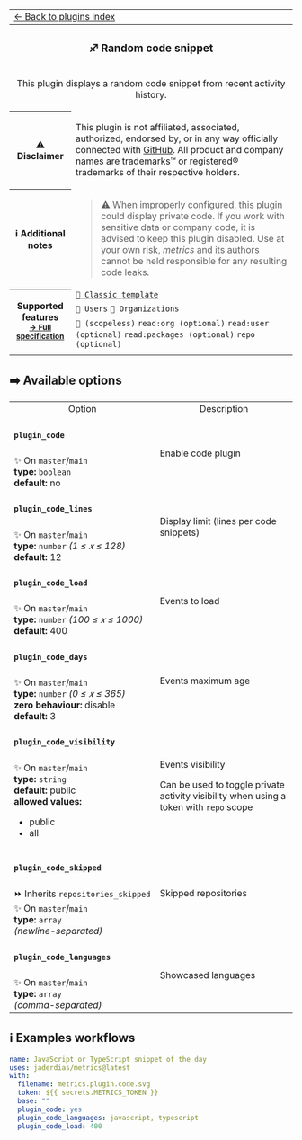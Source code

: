 <!--header-->
<table>
  <tr><td colspan="2"><a href="/README.md#-plugins">← Back to plugins index</a></td></tr>
  <tr><th colspan="2"><h3>♐ Random code snippet</h3></th></tr>
  <tr><td colspan="2" align="center"><p>This plugin displays a random code snippet from recent activity history.</p>
</td></tr>
  <tr><th>⚠️ Disclaimer</th><td><p>This plugin is not affiliated, associated, authorized, endorsed by, or in any way officially connected with <a href="https://github.com">GitHub</a>.
All product and company names are trademarks™ or registered® trademarks of their respective holders.</p>
</td></tr>
  <tr><th>ℹ Additional notes</th><td><blockquote>
<p>⚠️ When improperly configured, this plugin could display private code.
If you work with sensitive data or company code, it is advised to keep this plugin disabled.
Use at your own risk, <em>metrics</em> and its authors cannot be held responsible for any resulting code leaks.</p>
</blockquote>
</td></tr>
  <tr>
    <th rowspan="3">Supported features<br><sub><a href="metadata.yml">→ Full specification</a></sub></th>
    <td><a href="/source/templates/classic/README.md"><code>📗 Classic template</code></a></td>
  </tr>
  <tr>
    <td><code>👤 Users</code> <code>👥 Organizations</code></td>
  </tr>
  <tr>
    <td><code>🔑 (scopeless)</code> <code>read:org (optional)</code> <code>read:user (optional)</code> <code>read:packages (optional)</code> <code>repo (optional)</code></td>
  </tr>
  <tr>
    <td colspan="2" align="center">
      <img src="https://github.com/jaderdias/metrics/blob/examples/metrics.plugin.code.svg" alt=""></img>
      <img width="900" height="1" alt="">
    </td>
  </tr>
</table>
<!--/header-->

## ➡️ Available options

<!--options-->
<table>
  <tr>
    <td align="center" nowrap="nowrap">Option</i></td><td align="center" nowrap="nowrap">Description</td>
  </tr>
  <tr>
    <td nowrap="nowrap"><h4><code>plugin_code</code></h4></td>
    <td rowspan="2"><p>Enable code plugin</p>
<img width="900" height="1" alt=""></td>
  </tr>
  <tr>
    <td nowrap="nowrap">✨ On <code>master</code>/<code>main</code><br>
<b>type:</b> <code>boolean</code>
<br>
<b>default:</b> no<br></td>
  </tr>
  <tr>
    <td nowrap="nowrap"><h4><code>plugin_code_lines</code></h4></td>
    <td rowspan="2"><p>Display limit (lines per code snippets)</p>
<img width="900" height="1" alt=""></td>
  </tr>
  <tr>
    <td nowrap="nowrap">✨ On <code>master</code>/<code>main</code><br>
<b>type:</b> <code>number</code>
<i>(1 ≤
𝑥
≤ 128)</i>
<br>
<b>default:</b> 12<br></td>
  </tr>
  <tr>
    <td nowrap="nowrap"><h4><code>plugin_code_load</code></h4></td>
    <td rowspan="2"><p>Events to load</p>
<img width="900" height="1" alt=""></td>
  </tr>
  <tr>
    <td nowrap="nowrap">✨ On <code>master</code>/<code>main</code><br>
<b>type:</b> <code>number</code>
<i>(100 ≤
𝑥
≤ 1000)</i>
<br>
<b>default:</b> 400<br></td>
  </tr>
  <tr>
    <td nowrap="nowrap"><h4><code>plugin_code_days</code></h4></td>
    <td rowspan="2"><p>Events maximum age</p>
<img width="900" height="1" alt=""></td>
  </tr>
  <tr>
    <td nowrap="nowrap">✨ On <code>master</code>/<code>main</code><br>
<b>type:</b> <code>number</code>
<i>(0 ≤
𝑥
≤ 365)</i>
<br>
<b>zero behaviour:</b> disable</br>
<b>default:</b> 3<br></td>
  </tr>
  <tr>
    <td nowrap="nowrap"><h4><code>plugin_code_visibility</code></h4></td>
    <td rowspan="2"><p>Events visibility</p>
<p>Can be used to toggle private activity visibility when using a token with <code>repo</code> scope</p>
<img width="900" height="1" alt=""></td>
  </tr>
  <tr>
    <td nowrap="nowrap">✨ On <code>master</code>/<code>main</code><br>
<b>type:</b> <code>string</code>
<br>
<b>default:</b> public<br>
<b>allowed values:</b><ul><li>public</li><li>all</li></ul></td>
  </tr>
  <tr>
    <td nowrap="nowrap"><h4><code>plugin_code_skipped</code></h4></td>
    <td rowspan="2"><p>Skipped repositories</p>
<img width="900" height="1" alt=""></td>
  </tr>
  <tr>
    <td nowrap="nowrap">⏩ Inherits <code>repositories_skipped</code><br>
✨ On <code>master</code>/<code>main</code><br>
<b>type:</b> <code>array</code>
<i>(newline-separated)</i>
<br></td>
  </tr>
  <tr>
    <td nowrap="nowrap"><h4><code>plugin_code_languages</code></h4></td>
    <td rowspan="2"><p>Showcased languages</p>
<img width="900" height="1" alt=""></td>
  </tr>
  <tr>
    <td nowrap="nowrap">✨ On <code>master</code>/<code>main</code><br>
<b>type:</b> <code>array</code>
<i>(comma-separated)</i>
<br></td>
  </tr>
</table>
<!--/options-->

## ℹ️ Examples workflows

<!--examples-->
```yaml
name: JavaScript or TypeScript snippet of the day
uses: jaderdias/metrics@latest
with:
  filename: metrics.plugin.code.svg
  token: ${{ secrets.METRICS_TOKEN }}
  base: ""
  plugin_code: yes
  plugin_code_languages: javascript, typescript
  plugin_code_load: 400

```
<!--/examples-->
